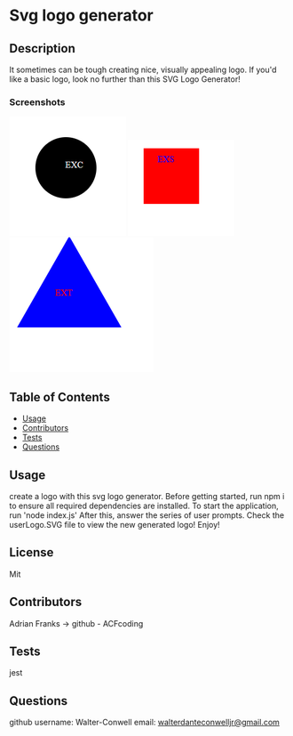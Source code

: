 # Svg logo generator

## Description

It sometimes can be tough creating nice, visually appealing logo. If you'd like a basic logo, look no further than this SVG Logo Generator!

### Screenshots

![circle example](./examples/image.png)
![square example](./examples/image2.png)
![triangle example](./examples/image3.png)

## Table of Contents

- [Usage](#usage)
- [Contributors](#credits)
- [Tests](#test)
- [Questions](#gitUser)

## Usage

create a logo with this svg logo generator.
Before getting started, run npm i to ensure all required dependencies are installed.
To start the application, run 'node index.js'
After this, answer the series of user prompts.
Check the userLogo.SVG file to view the new generated logo!
Enjoy!

## License

Mit

## Contributors

Adrian Franks -> github - ACFcoding

## Tests

jest

## Questions

github username: Walter-Conwell
email: walterdanteconwelljr@gmail.com
